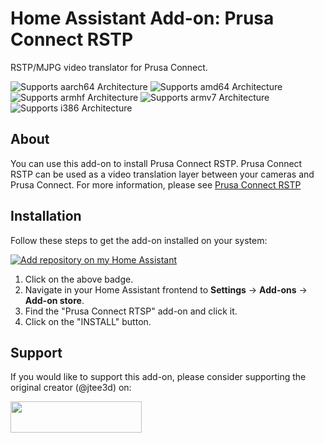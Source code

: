 # Home Assistant Add-on: Prusa Connect RSTP

RSTP/MJPG video translator for Prusa Connect.

![Supports aarch64 Architecture][aarch64-shield] ![Supports amd64 Architecture][amd64-shield] ![Supports armhf Architecture][armhf-shield] ![Supports armv7 Architecture][armv7-shield] ![Supports i386 Architecture][i386-shield]

## About

You can use this add-on to install Prusa Connect RSTP.  Prusa Connect RSTP can be used as a video translation layer between your cameras and Prusa Connect. For more information, please see [Prusa Connect RSTP][pcrstp]

## Installation

Follow these steps to get the add-on installed on your system:

[![Add repository on my Home Assistant][repository-badge]][repository-url]

1. Click on the above badge.
2. Navigate in your Home Assistant frontend to **Settings** -> **Add-ons** -> **Add-on store**.
3. Find the "Prusa Connect RTSP" add-on and click it.
4. Click on the "INSTALL" button.

## Support
If you would like to support this add-on, please consider supporting the original creator (@jtee3d) on:

<a href="https://www.buymeacoffee.com/jtee3d" rel="nofollow noopener"> <img width="210" height="50" src="https://cdn.buymeacoffee.com/buttons/v2/default-yellow.png"></a>


[aarch64-shield]: https://img.shields.io/badge/aarch64-yes-green.svg
[amd64-shield]: https://img.shields.io/badge/amd64-yes-green.svg
[armhf-shield]: https://img.shields.io/badge/armhf-yes-green.svg
[armv7-shield]: https://img.shields.io/badge/armv7-yes-green.svg
[pcrstp]: https://github.com/jtee3d/prusa_connect_rtsp
[i386-shield]: https://img.shields.io/badge/i386-yes-green.svg
[repository-badge]: https://my.home-assistant.io/badges/supervisor_add_addon_repository.svg
[repository-url]: https://my.home-assistant.io/redirect/supervisor_add_addon_repository/?repository_url=https://github.com/Botond24/prusa_connect_rtsp_homeassistant
